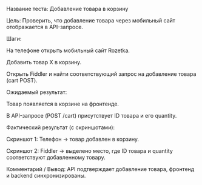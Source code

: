 Название теста: Добавление товара в корзину

Цель: Проверить, что добавление товара через мобильный сайт отображается в API-запросе.

Шаги:

На телефоне открыть мобильный сайт Rozetka.

Добавить товар X в корзину.

Открыть Fiddler и найти соответствующий запрос на добавление товара (cart POST).

Ожидаемый результат:

Товар появляется в корзине на фронтенде.

В API-запросе (POST /cart) присутствует ID товара и его quantity.

Фактический результат (с скриншотами):

Скриншот 1: Телефон → товар добавлен в корзину.

Скриншот 2: Fiddler → выделено место, где ID товара и quantity соответствуют добавленному товару.

Комментарий / Вывод:
API подтверждает добавление товара, фронтенд и backend синхронизированы.